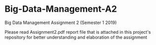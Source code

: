 # Big-Data-Management-A2
Big Data Management Assignment 2 (Semester 1 2019)

Please read Assignment2.pdf report file that is attached in this project's repository for better understanding and elaboration of the assignment
